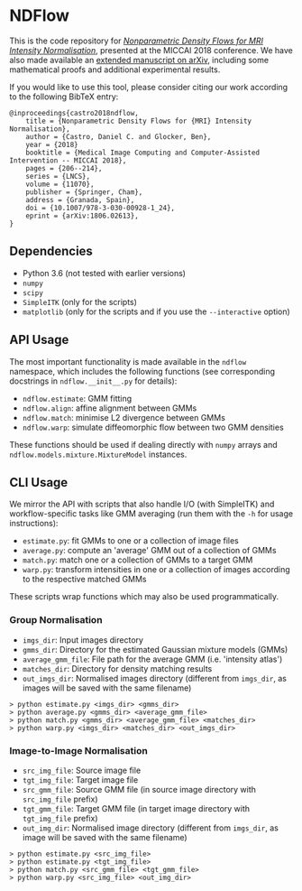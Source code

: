# NDFlow

This is the code repository for [_Nonparametric Density Flows for MRI Intensity Normalisation_](http://link.springer.com/10.1007/978-3-030-00928-1_24), 
presented at the MICCAI 2018 conference. We have also made available an [extended manuscript on 
arXiv](https://arxiv.org/abs/1806.02613), including some mathematical proofs and additional 
experimental results.

If you would like to use this tool, please consider citing our work according to the following 
BibTeX entry:
```
@inproceedings{castro2018ndflow,
    title = {Nonparametric Density Flows for {MRI} Intensity Normalisation},
    author = {Castro, Daniel C. and Glocker, Ben},
    year = {2018}
    booktitle = {Medical Image Computing and Computer-Assisted Intervention -- MICCAI 2018},
    pages = {206--214},
    series = {LNCS},
    volume = {11070},
    publisher = {Springer, Cham},
    address = {Granada, Spain},
    doi = {10.1007/978-3-030-00928-1_24},
    eprint = {arXiv:1806.02613},
}
```

## Dependencies
- Python 3.6 (not tested with earlier versions)
- `numpy`
- `scipy`
- `SimpleITK` (only for the scripts)
- `matplotlib` (only for the scripts and if you use the `--interactive` option)

## API Usage
The most important functionality is made available in the `ndflow` namespace, which includes the 
following functions (see corresponding docstrings in `ndflow.__init__.py` for details):
- `ndflow.estimate`: GMM fitting
- `ndflow.align`: affine alignment between GMMs
- `ndflow.match`: minimise L2 divergence between GMMs
- `ndflow.warp`: simulate diffeomorphic flow between two GMM densities

These functions should be used if dealing directly with `numpy` arrays and
`ndflow.models.mixture.MixtureModel` instances.

## CLI Usage
We mirror the API with scripts that also handle I/O (with SimpleITK) and workflow-specific tasks 
like GMM averaging (run them with the `-h` for usage instructions):
- `estimate.py`: fit GMMs to one or a collection of image files
- `average.py`: compute an 'average' GMM out of a collection of GMMs
- `match.py`: match one or a collection of GMMs to a target GMM
- `warp.py`: transform intensities in one or a collection of images according to the respective 
matched GMMs

These scripts wrap functions which may also be used programmatically.  

### Group Normalisation
- `imgs_dir`: Input images directory
- `gmms_dir`: Directory for the estimated Gaussian mixture models (GMMs)
- `average_gmm_file`: File path for the average GMM (i.e. 'intensity atlas')
- `matches_dir`: Directory for density matching results
- `out_imgs_dir`: Normalised images directory (different from `imgs_dir`, as images will be saved
 with the same filename)
```
> python estimate.py <imgs_dir> <gmms_dir>
> python average.py <gmms_dir> <average_gmm_file>
> python match.py <gmms_dir> <average_gmm_file> <matches_dir>
> python warp.py <imgs_dir> <matches_dir> <out_imgs_dir>
```

### Image-to-Image Normalisation
- `src_img_file`: Source image file
- `tgt_img_file`: Target image file
- `src_gmm_file`: Source GMM file (in source image directory with `src_img_file` prefix)
- `tgt_gmm_file`: Target GMM file (in target image directory with `tgt_img_file` prefix)
- `out_img_dir`: Normalised image directory (different from `imgs_dir`, as image will be saved
 with the same filename)
```
> python estimate.py <src_img_file>
> python estimate.py <tgt_img_file>
> python match.py <src_gmm_file> <tgt_gmm_file>
> python warp.py <src_img_file> <out_img_dir>
```
